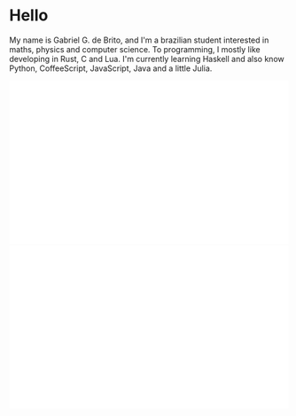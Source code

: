 # Hello

My name is Gabriel G. de Brito, and I'm a brazilian student interested in
maths, physics and computer science. To programming, I mostly like
developing in Rust, C and Lua. I'm currently learning Haskell and also know
Python, CoffeeScript, JavaScript, Java and a little Julia.

![overview](https://raw.githubusercontent.com/gboncoffee/github-stats/master/generated/overview.svg)
![langs used](https://raw.githubusercontent.com/gboncoffee/github-stats/master/generated/languages.svg)
